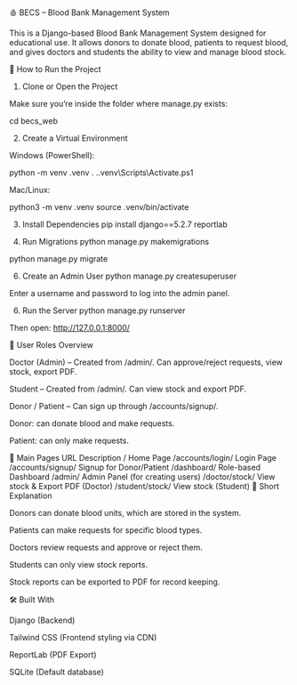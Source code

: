 🩸 BECS – Blood Bank Management System

This is a Django-based Blood Bank Management System designed for educational use.
It allows donors to donate blood, patients to request blood, and gives doctors and students the ability to view and manage blood stock.

🚀 How to Run the Project
1. Clone or Open the Project

Make sure you’re inside the folder where manage.py exists:

cd becs_web

2. Create a Virtual Environment

Windows (PowerShell):

python -m venv .venv
. .\.venv\Scripts\Activate.ps1


Mac/Linux:

python3 -m venv .venv
source .venv/bin/activate

3. Install Dependencies
pip install django==5.2.7 reportlab

4. Run Migrations
python manage.py makemigrations

python manage.py migrate

6. Create an Admin User
python manage.py createsuperuser


Enter a username and password to log into the admin panel.

6. Run the Server
python manage.py runserver


Then open: http://127.0.0.1:8000/

👤 User Roles Overview

Doctor (Admin) – Created from /admin/. Can approve/reject requests, view stock, export PDF.

Student – Created from /admin/. Can view stock and export PDF.

Donor / Patient – Can sign up through /accounts/signup/.

Donor: can donate blood and make requests.

Patient: can only make requests.

🧭 Main Pages
URL	Description
/	Home Page
/accounts/login/	Login Page
/accounts/signup/	Signup for Donor/Patient
/dashboard/	Role-based Dashboard
/admin/	Admin Panel (for creating users)
/doctor/stock/	View stock & Export PDF (Doctor)
/student/stock/	View stock (Student)
📝 Short Explanation

Donors can donate blood units, which are stored in the system.

Patients can make requests for specific blood types.

Doctors review requests and approve or reject them.

Students can only view stock reports.

Stock reports can be exported to PDF for record keeping.

🛠️ Built With

Django
 (Backend)

Tailwind CSS
 (Frontend styling via CDN)

ReportLab
 (PDF Export)

SQLite (Default database)
